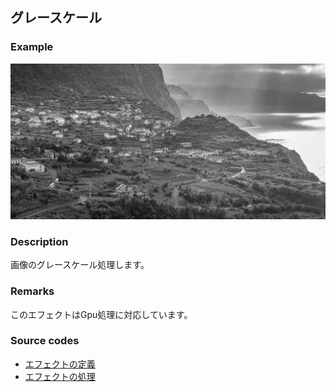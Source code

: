 ## グレースケール

### Example

![](https://github.com/b-editor/BEditor/raw/main/docs/example/grayscale.jpg)

### Description

画像のグレースケール処理します。

### Remarks

このエフェクトはGpu処理に対応しています。

### Source codes

* [エフェクトの定義](https://github.com/b-editor/BEditor/blob/main/src/BEditor.Primitive/Effects/PrimitiveImages/Grayscale.cs)
* [エフェクトの処理](https://github.com/b-editor/BEditor/blob/main/src/BEditor.Drawing/PixelOperation/GrayscaleOperation.cs)
